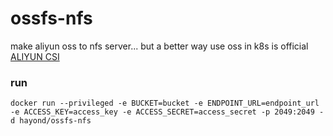 # ossfs-nfs

make aliyun oss to nfs server... but a better way use oss in k8s is official [ALIYUN CSI](https://help.aliyun.com/document_detail/134761.html)

### run
```docker run --privileged -e BUCKET=bucket -e ENDPOINT_URL=endpoint_url -e ACCESS_KEY=access_key -e ACCESS_SECRET=access_secret -p 2049:2049 -d hayond/ossfs-nfs```

